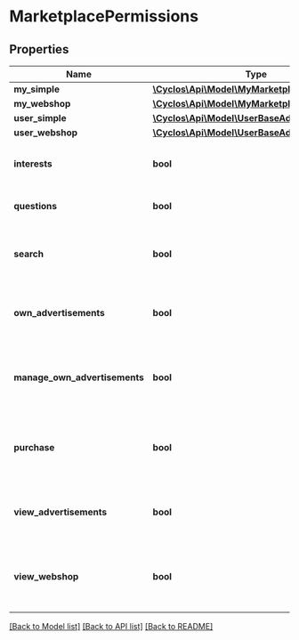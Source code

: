 # MarketplacePermissions

## Properties
Name | Type | Description | Notes
------------ | ------------- | ------------- | -------------
**my_simple** | [**\Cyclos\Api\Model\MyMarketplacePermissions**](MyMarketplacePermissions.md) |  | [optional] 
**my_webshop** | [**\Cyclos\Api\Model\MyMarketplacePermissions**](MyMarketplacePermissions.md) |  | [optional] 
**user_simple** | [**\Cyclos\Api\Model\UserBaseAdPermissions**](UserBaseAdPermissions.md) |  | [optional] 
**user_webshop** | [**\Cyclos\Api\Model\UserBaseAdPermissions**](UserBaseAdPermissions.md) |  | [optional] 
**interests** | **bool** | Are ad interests enabled? Only returned if there is an authenticated user. | [optional] 
**questions** | **bool** | Are questions enabled? Only returned if there is an authenticated user. | [optional] 
**search** | **bool** | Use &#x60;userSimple.view&#x60; or &#x60;userWebshop.view&#x60; instead   Can search for simple and webshop advertisements? | [optional] 
**own_advertisements** | **bool** | Use &#x60;mySimple.enable&#x60; instead   Can own simple advertisements? Only returned if there is an authenticated user. | [optional] 
**manage_own_advertisements** | **bool** | Use &#x60;mySimple.manage&#x60; instead   Can manage own simple advertisements? Only returned if there is an authenticated user. | [optional] 
**purchase** | **bool** | Use &#x60;userWebshop.purchase&#x60; instead   Can buy webwop ads? Only returned if there is an authenticated user. | [optional] 
**view_advertisements** | **bool** | Use &#x60;userSimple.view&#x60; instead   Can view simple advertisements? Only returned if there is an authenticated user. | [optional] 
**view_webshop** | **bool** | Use &#x60;userWebshop.view&#x60; instead   Can view webshop advertisements? Only returned if there is an authenticated user. | [optional] 

[[Back to Model list]](../../README.md#documentation-for-models) [[Back to API list]](../../README.md#documentation-for-api-endpoints) [[Back to README]](../../README.md)


